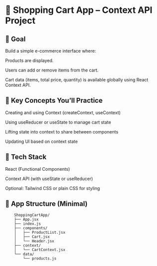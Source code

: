 # 🛒 Shopping Cart App – Context API Project
## 📌 Goal
Build a simple e-commerce interface where:

Products are displayed.

Users can add or remove items from the cart.

Cart data (items, total price, quantity) is available globally using React Context API.

## 🧠 Key Concepts You’ll Practice
Creating and using Context (createContext, useContext)

Using useReducer or useState to manage cart state

Lifting state into context to share between components

Updating UI based on context state

## 🔧 Tech Stack
React (Functional Components)

Context API (with useState or useReducer)

Optional: Tailwind CSS or plain CSS for styling

## 🧱 App Structure (Minimal)

```
    ShoppingCartApp/
    ├── App.jsx
    ├── index.js
    ├── components/
    │   ├── ProductList.jsx
    │   ├── Cart.jsx
    │   └── Header.jsx
    ├── context/
    │   └── CartContext.jsx
    └── data/
        └── products.js
```

